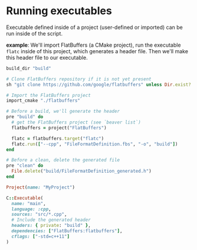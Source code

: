 # Running executables

Executable defined inside of a project (user-defined or imported) can be run inside
of the script.

**example**: We'll import FlatBuffers (a CMake project), run the executable `flatc`
inside of this project, which generates a header file. Then we'll make this header file
to our executable.

```ruby
build_dir "build"

# Clone FlatBuffers repository if it is not yet present
sh "git clone https://github.com/google/flatbuffers" unless Dir.exist? "flatbuffers"

# Import the FlatBuffers project
import_cmake "./flatbuffers"

# Before a build, we'll generate the header
pre "build" do
  # get the FlatBuffers project (see `beaver list`)
  flatbuffers = project("FlatBuffers")

  flatc = flatbuffers.target("flatc")
  flatc.run(["--cpp", "FileFormatDefinition.fbs", "-o", "build"])
end

# Before a clean, delete the generated file
pre "clean" do
  File.delete("build/FileFormatDefinition_generated.h")
end

Project(name: "MyProject")

C::Executable(
  name: "main",
  language: :cpp,
  sources: "src/*.cpp",
  # Include the generated header
  headers: { private: "build" },
  dependencies: ["FlatBuffers:flatbuffers"],
  cflags: ["-std=c++11"]
)
```
